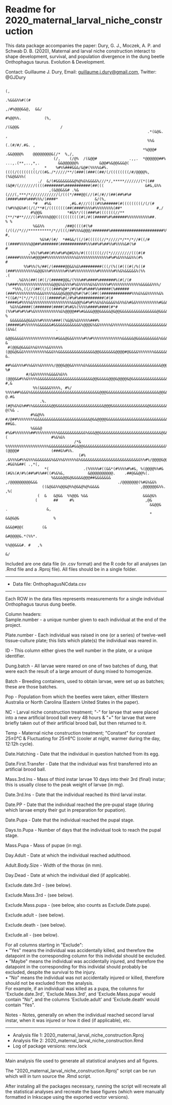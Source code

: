 # Readme for 2020_maternal_larval_niche_construction

This data package accompanies the paper:
Dury, G. J., Moczek, A. P. and Schwab D. B. (2020), Maternal and larval niche construction interact to shape development, survival, and 
population divergence in the dung beetle Onthophagus taurus. Evolution & Development.

Contact: Guillaume J. Dury, Email: guillaume.j.dury@gmail.com, Twitter: @GJDury
                                                                                                                                                      
                                                                             (,                                                                       
                                                                           .%&&&%%#((#                                                                
                                                                        ,/#%@@@&&@,  &&/                                                              
                                                                        #%@@%%.          (%,                                                          
                                                                     /(&@@&                  /                                                        
                                                                  .*(&@&.                      ,                                                      
                                                                  %%&                                     (.(#/#/.#&. ,                               
                                                                *%@@@#                                 .&&@@@@%    @@@@@@@@&(/*  %,/,                 
                         (/,    (/@%  /(&@@#              .,,.  *@@@@@@##%     ...,.(**,..,*,.        &&@@@@@@%         &@@#%&@@&&&@(                 
                ,    *    %#%%###&&&/&@#(%%%%&#%.((((/(((((((((/((#&./*/////**/(###((###((##/(/((((((((/#/@@@@%,             (%&@&&%%(                
                  ./  &/(#&&&&&&&&@%@%&%&&&&%///*/,*****///////(*((##(&@#/(///////((((########%###########(##(((                  &#&,&%%             
                       ,(&@@&&&# .%&   (///(,***/*////////////(/(((*/###@@(//(#(/#//(##(##%#%#(####%###%###%%%/(####*                &/(%,            
                *#   #%&        ,#&.#///((((#%%######(#(((((((((/(/(#(%#%%@&%#((/(/**#(/((((((((##(####%%%%#%%%%%%%%(##*               #,/            
               #%@@&           *#&%*/(((###%#(((((((//**(**/*#**////((#%%%%@@@(((((((((((#(/#((#####%#%######%%%%%%%%%%##.              % %           
                %&&%%         /##@((((#(%#(/((//*///**********/*//(((/##%%%&@@@/#######%#######################%%###&%&#%#%               #,          
                   %&%#/(#/  *##&&/((/(#((((((//*/////*/**/*//#((/#((####%%%%%@@##%#######(###########%%%##%#%##%%#%%%%&#(%#              #           
              ,%%(%#%##(#%%#%#%@#&%%/#((((((((//(*/////////(((#(#(#####%%%%%%#@@@##%%%%%%%%%%%%%&%%%%%%%%%%%%%#%#%&%%%&&%%(#%             #           
            %%#%%(%/##(/(#####@@&&%&%#########(((/(%((#(((#(/%((#(###%%%%%%%%%&@@&%%#%%%%%%#%%#%%%%%%%%%%#%%%%%%#%%&%&&&&&%(%%           .(           
         .%&%%(##((#((/(#####@@&/(%%%##%####%#######%(#(/(#(%###%%%%%%%%%%%%%%%&@@&%&%%%#%&%%%%%&%&%%%%%#%%%%%%%%%%%%%&&&&&%%%/                       
       *%%%,((//(##((/(((###%@#*/#%%#%#%###%%#####(%######(###%%%%%%%%%%&&&%%%%&&&@&@@@%@%#(%#((##((#############%%%&%&&%%%%%&%                       
    *((&#/*(*//*/((((((#####%#(/#%#%###########(#(#(####&#%%%%&%%%%%%%%%%%%%%%%%&&@@%&#%#%%&%&%&&&&%&%%&%#&&%%%%%%%%%%#&&&&&%&%,                      
      %&%%&####((#######(####(#%#&%(%%%%####%####(#*#(%%#%#%#%%#%&%%%%%%%%%%%&%@@@@##%#&&&&@@@&&&&&@&@@&&&&&&&&&&&&&&&&@&&&&%&%,                %     
      &&&&&&&@&&&%%#%%%%%###((%&@&%&%%%%%###%(#####&#%%%%%%&&&&&&#&&&&&&&&&&&&%@@@&%&&%%%%%&%%%%%%%&&&&&&&&&&&&&&&&&&&&&&&(&%&(                 .     
       &@@&&&&&%%%%%%%%%%%%%%#&&&@&&&%%%%#%%#%%%%%%%%%%%%%&&&&&@&&&&&&&&&&%&&&@@@@@&&&&&&&&&&&&&&&&&&&&&&&&&&&&&&&&&%%&&&&%&&&%                  &    
     #(@@&@&&&&%%&%%%%&&%%%%%(@@&@&&&%%%%%%%%%%&&&%%&&&&&&&&&&&&&&&&@@&&&&&&&@@@@#@&&&&%%%%%%%&&&&&&&&&&&&&&&&&&&&&&&&&&&%%%&%                   &.   
         ##%&&%%%#%%&&%%&%%%%%/@@@&@@&&%%%%&%&&&&&&&&&&&&&&&&&&&&&&&&&&&&&&&&@@@%@@&@&@@&@&@@@@@@&&&&&&&&&&&&&&&&&&&&&&&&##&%%                   %#   
             #/&&%%%%%%&&&&%&%%(@@@&&#%%&%%%%&&&&&&&&&&&&&&&&&&&&&&&&@@&&&&&@@@&@@@@&@&&&&&&&&&&&&&&&&&&&&&&&&&&&&&&&&&&%&&%.                  #,&    
                %%(&&&&&%%%%, #%/ %%%%##%&&&%&&&&&&&&&&&&&&&&&&&&&&&&&&&&&&@@@&&&&&&&&&&&&&&&&&&&&&&&@@&&&&&&&&&&&&&&&&%&%%                   @.#&    
                   .%.         (#@%&%&%##%%&&&&&&&&@@&&&&&&&&&&&&&&&&&&&&&@@@&&&&&&&&&&&&&&&&@&&&&&&&&&&&@&&&&&&&&&&&&%%&,                   @(%& .   
               #%&@%%           #/@##%%%%%%%%&&&&&&&&&&&&&&&&&&&&&&&&@&&@@@@&&&&&&&&&&&&&&&&&&&&&&&&&&&&&&&&&&&&&&&&&%&%                    ##&&.     
               %&&&@             #%&#%%%%%%%##%%%%%%%%%%&&&&&&&&&&&&%&&&@@&&&&&&&&&&&&&&&&&&&&&&&&&&&@&&&&&&&&&&&&&&&(                   #%&%&%       
                                  /*& %%%%%%%%%%%%%%%%%%%&&&&&&&&&&#&&@@&&&&&&&&&&&&&&&&&&&&&&&&&&&&&&&&&&&&%%%@&(@@@@#              (###&%#%%.       
                                    (#%    .&%%%&#%%&%%%&&&&&&&%&&%%&%%%%%&%&&&&&&&&&&&&&&&&&&&&&&&&&&%%#%/@@@@&@@@@@@@#         .#&&%&##( .,*(,      
                     *(               .(%%%%%#((&&*(#%%%%#%#&, %(@@@@%%#&(#&%(#/#%(##%#%%##((#%&%&,          &@@@@@@@@@@.    .##@&&@@%(.              
                        %&&&&@@&@&&&&&@@@##&&&&&&&            ,/@@@@@@@@@&&&                                   ./@@@@@@@(%#&%&&%                      
                    ((&@&&%%@@&@%%@&&@%@%&&&&                  ,@@@@@@&%%.                                            ,%(                             
                  (  &   &@&&  %%@@& %&&                        &&&@&%                                                                                
                 (       ##     #%                               ,@&                                                                                  
                                                                   &&@@&  .                 &,                                                        
                                                                   * &&@&@&               %                                                           
                                                                       &&&@#@@(        (&                                                             
                                                                          &#@@@@&.*(%%*.                                                              
                                                                           %%@@&&&#. #   ,%                                                           
                                                                            &/                                                                        
                                                                                                                                                      
Included are one data file (in .csv format) and the R code for all analyses (an .Rmd file and a .Rproj file). 
All files should be in a single folder.

*************************************************************
* Data file: OnthophagusNCdata.csv
*************************************************************
Each ROW in the data files represents measurements for a single individual Onthophagus taurus dung beetle.

Column headers:<br>
Sample.number - a unique number given to each individual at the end of the project.

Plate.number - Each individual was raised in one (or a series) of twelve-well tissue-culture plate; this lists which plate(s) the individual was reared in.

ID - This column either gives the well number in the plate, or a unique identifier.

Dung.batch - All larvae were reared on one of two batches of dung, that were each the result of a large amount of dung mixed to homogenize.

Batch - Breeding containers, used to obtain larvae, were set up as batches; these are those batches.

Pop - Population from which the beetles were taken, either Western Australia or North Carolina (Eastern United States in the paper).

NC - Larval niche construction treatment; "-" for larvae that were placed into a new artificial brood ball every 48 hours & "+" for larvae that were briefly taken out of their artificial brood ball, but then returned to it.

Temp - Maternal niche construction treatment; "Constant" for constant 25±0°C & Fluctuating for 25±6°C (cooler at night, warmer during the day, 12:12h cycle).

Date.Hatching - Date that the individual in question hatched from its egg.

Date.First.Transfer - Date that the individual was first transferred into an artificial brood ball.

Mass.3rd.Ins - Mass of third instar larvae 10 days into their 3rd (final) instar; this is usually close to the peak weight of larvae (in mg).

Date.3rd.Ins - Date that the individual reached its third larval instar.

Date.PP - Date that the individual reached the pre-pupal stage (during which larvae empty their gut in preparation for pupation).

Date.Pupa - Date that the individual reached the pupal stage.

Days.to.Pupa - Number of days that the individual took to reach the pupal stage. 

Mass.Pupa - Mass of pupae (in mg).

Day.Adult - Date at which the individual reached adulthood.

Adult.Body.Size - Width of the thorax (in mm).

Day.Dead - Date at which the individual died (if applicable).

Exclude.date.3rd - (see below).

Exclude.Mass.3rd - (see below).

Exclude.Mass.pupa - (see below, also counts as Exclude.Date.pupa).

Exclude.adult - (see below).

Exclude.death - (see below).

Exclude.all - (see below).

For all columns starting in "Exclude":<br>
• "Yes" means the individual was accidentally killed, and therefore the datapoint in the corresponding column for this individal should be excluded.<br>
• "Maybe" means the individual was accidentally injured, and therefore the datapoint in the corresponding for this individal should probably be excluded, despite the survival to the injury.<br>
• "No" means the individual was not accidentally injured or killed, therefore should not be excluded from the analysis.<br>
For example, if an individual was killed as a pupa, the columns for 'Exclude.date.3rd', 'Exclude.Mass.3rd', and 'Exclude.Mass.pupa' would contain "No", and the columns 'Exclude.adult' and 'Exclude.death' would contain "Yes".

Notes - Notes, generally on when the individual reached second larval instar, when it was injured or how it died (if applicable), etc.

*************************************************************
* Analysis file 1: 2020_maternal_larval_niche_construction.Rproj
* Analysis file 2: 2020_maternal_larval_niche_construction.Rmd
* Log of package versions: renv.lock
*************************************************************

Main analysis file used to generate all statistical analyses and all figures.

The "2020_maternal_larval_niche_construction.Rproj" script can be run which will in turn source the .Rmd script.

After instaling all the packages necessary, running the script will recreate all the statistical analyses and recreate the base figures (which were manually formatted in Inkscape using the exported vector versions).
